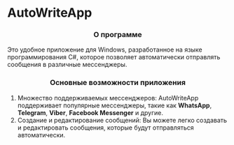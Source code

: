 # AutoWriteApp
<h3 align="center">О программе</h3>
Это удобное приложение для Windows, разработанное на языке программирования C#, которое позволяет автоматически отправлять сообщения в различные мессенджеры.
<h3 align="center">Основные возможности приложения</h3>

1. Множество поддерживаемых мессенджеров: AutoWriteApp поддерживает популярные мессенджеры, такие как **WhatsApp**, **Telegram**, **Viber**, **Facebook Messenger** и другие.
2. Создание и редактирование сообщений: Вы можете легко создавать и редактировать сообщения, которые будут отправляться автоматически.
